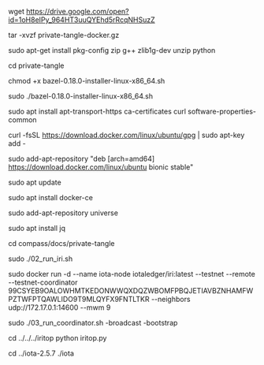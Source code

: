 wget https://drive.google.com/open?id=1oH8eIPy_964HT3uuQYEhd5rRcqNHSuzZ

tar -xvzf private-tangle-docker.gz

sudo apt-get install pkg-config zip g++ zlib1g-dev unzip python

cd private-tangle

chmod +x bazel-0.18.0-installer-linux-x86_64.sh

sudo ./bazel-0.18.0-installer-linux-x86_64.sh

sudo apt install apt-transport-https ca-certificates curl software-properties-common

curl -fsSL https://download.docker.com/linux/ubuntu/gpg | sudo apt-key add -

sudo add-apt-repository "deb [arch=amd64] https://download.docker.com/linux/ubuntu bionic stable"

sudo apt update

sudo apt install docker-ce

sudo add-apt-repository universe

sudo apt install jq

cd compass/docs/private-tangle

sudo ./02_run_iri.sh

sudo docker run -d --name iota-node iotaledger/iri:latest --testnet --remote --testnet-coordinator 99CSYEB9OALOWHMTKEDONWWQXDQZWBOMFPBQJETIAVBZNHAMFWPZTWFPTQAWLIDO9T9MLQYFX9FNTLTKR --neighbors udp://172.17.0.1:14600 --mwm 9

sudo ./03_run_coordinator.sh -broadcast -bootstrap

cd ../../../iritop
python iritop.py

cd ../iota-2.5.7
./iota
